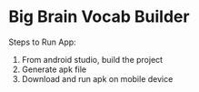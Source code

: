 # Big Brain Vocab Builder

Steps to Run App:
1. From android studio, build the project
2. Generate apk file
3. Download and run apk on mobile device